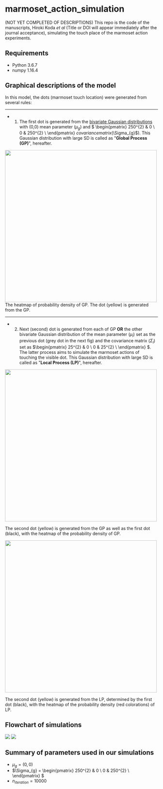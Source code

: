 # marmoset_action_simulation

(NOT YET COMPLETED OF DESCRIPTIONS)
This repo is the code of the manuscripts, Hiroki Koda *et al* (Title or DOI will appear immediately after the journal acceptance), simulating the touch place of the marmoset action experiments.

## Requirements
- Python 3.6.7
- numpy 1.16.4

## Graphical descriptions of the model
In this model, the dots (marmoset touch location) were generated from several rules:

---

- 1. The first dot is generated from the [bivariate Gaussian distributions](https://en.wikipedia.org/wiki/Multivariate_normal_distribution) with (0,0) mean parameter ($\mu_{g}$) and $
\begin{pmatrix}
250^{2} & 0 \\
0 & 250^{2} \\
\end{pmatrix}
$covariance matrix ($\Sigma_{g}$). This Gaussian distribution with large SD is called as "**Global Process (GP)**", hereafter.
<img src="figures_for_readme/process_global_first_touch.png" width="500">
The heatmap of probability density of GP. The dot (yellow) is generated from the GP.
<!-- ![](figures_for_readme/process_global_first_touch.png) -->

---

- 2. Next (second) dot is generated from each of GP **OR** the other bivariate Gaussian distribution of the mean parameter ($\mu_{l}$) set as the previous dot (grey dot in the next fig) and the covariance matrix ($\Sigma_{l}$) set as $\begin{pmatrix}
25^{2} & 0 \\
0 & 25^{2} \\
\end{pmatrix}
$. The latter process aims to simulate the marmoset actions of touching the visible dot. This Gaussian distribution with large SD is called as "**Local Process (LP)**", hereafter.

<img src="figures_for_readme/process_global_second_touch_both_global.png" width="500">

The second dot (yellow) is generated from the GP as well as the first dot (black), with the heatmap of the probability density of GP.


<img src="figures_for_readme/process_global_second_touch_local.png" width="500">

The second dot (yellow) is generated from the LP, determined by the first dot (black), with the heatmap of the probability density (red colorations) of LP.

## Flowchart of simulations

<img src="figures_for_readme/first_process.png">


<img src="figures_for_readme/loop_process.png">


## Summary of parameters used in our simulations
- $\mu_{g} = (0,0)$
- $\Sigma_{g} = 
\begin{pmatrix}
250^{2} & 0 \\
0 & 250^{2} \\
\end{pmatrix}
$
- $n_{iteration} = 10000$